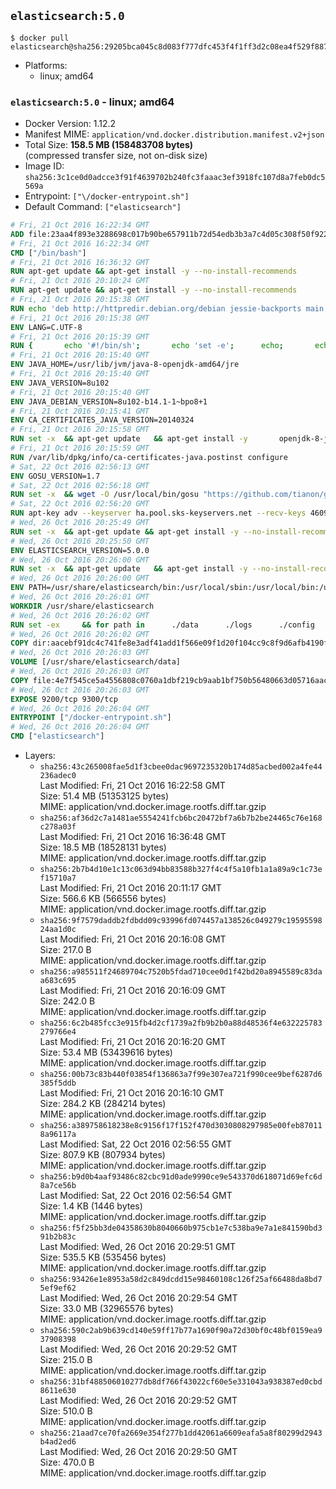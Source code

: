 ## `elasticsearch:5.0`

```console
$ docker pull elasticsearch@sha256:29205bca045c8d083f777dfc453f4f1ff3d2c08ea4f529f88795166c58e5607e
```

-	Platforms:
	-	linux; amd64

### `elasticsearch:5.0` - linux; amd64

-	Docker Version: 1.12.2
-	Manifest MIME: `application/vnd.docker.distribution.manifest.v2+json`
-	Total Size: **158.5 MB (158483708 bytes)**  
	(compressed transfer size, not on-disk size)
-	Image ID: `sha256:3c1ce0d0adcce3f91f4639702b240fc3faaac3ef3918fc107d8a7feb0dc5569a`
-	Entrypoint: `["\/docker-entrypoint.sh"]`
-	Default Command: `["elasticsearch"]`

```dockerfile
# Fri, 21 Oct 2016 16:22:34 GMT
ADD file:23aa4f893e3288698c017b90be657911b72d54edb3b3a7c4d05c308f50f9228f in / 
# Fri, 21 Oct 2016 16:22:34 GMT
CMD ["/bin/bash"]
# Fri, 21 Oct 2016 16:36:32 GMT
RUN apt-get update && apt-get install -y --no-install-recommends 		ca-certificates 		curl 		wget 	&& rm -rf /var/lib/apt/lists/*
# Fri, 21 Oct 2016 20:10:24 GMT
RUN apt-get update && apt-get install -y --no-install-recommends 		bzip2 		unzip 		xz-utils 	&& rm -rf /var/lib/apt/lists/*
# Fri, 21 Oct 2016 20:15:38 GMT
RUN echo 'deb http://httpredir.debian.org/debian jessie-backports main' > /etc/apt/sources.list.d/jessie-backports.list
# Fri, 21 Oct 2016 20:15:38 GMT
ENV LANG=C.UTF-8
# Fri, 21 Oct 2016 20:15:39 GMT
RUN { 		echo '#!/bin/sh'; 		echo 'set -e'; 		echo; 		echo 'dirname "$(dirname "$(readlink -f "$(which javac || which java)")")"'; 	} > /usr/local/bin/docker-java-home 	&& chmod +x /usr/local/bin/docker-java-home
# Fri, 21 Oct 2016 20:15:40 GMT
ENV JAVA_HOME=/usr/lib/jvm/java-8-openjdk-amd64/jre
# Fri, 21 Oct 2016 20:15:40 GMT
ENV JAVA_VERSION=8u102
# Fri, 21 Oct 2016 20:15:40 GMT
ENV JAVA_DEBIAN_VERSION=8u102-b14.1-1~bpo8+1
# Fri, 21 Oct 2016 20:15:41 GMT
ENV CA_CERTIFICATES_JAVA_VERSION=20140324
# Fri, 21 Oct 2016 20:15:58 GMT
RUN set -x 	&& apt-get update 	&& apt-get install -y 		openjdk-8-jre-headless="$JAVA_DEBIAN_VERSION" 		ca-certificates-java="$CA_CERTIFICATES_JAVA_VERSION" 	&& rm -rf /var/lib/apt/lists/* 	&& [ "$JAVA_HOME" = "$(docker-java-home)" ]
# Fri, 21 Oct 2016 20:15:59 GMT
RUN /var/lib/dpkg/info/ca-certificates-java.postinst configure
# Sat, 22 Oct 2016 02:56:13 GMT
ENV GOSU_VERSION=1.7
# Sat, 22 Oct 2016 02:56:18 GMT
RUN set -x 	&& wget -O /usr/local/bin/gosu "https://github.com/tianon/gosu/releases/download/$GOSU_VERSION/gosu-$(dpkg --print-architecture)" 	&& wget -O /usr/local/bin/gosu.asc "https://github.com/tianon/gosu/releases/download/$GOSU_VERSION/gosu-$(dpkg --print-architecture).asc" 	&& export GNUPGHOME="$(mktemp -d)" 	&& gpg --keyserver ha.pool.sks-keyservers.net --recv-keys B42F6819007F00F88E364FD4036A9C25BF357DD4 	&& gpg --batch --verify /usr/local/bin/gosu.asc /usr/local/bin/gosu 	&& rm -r "$GNUPGHOME" /usr/local/bin/gosu.asc 	&& chmod +x /usr/local/bin/gosu 	&& gosu nobody true
# Sat, 22 Oct 2016 02:56:20 GMT
RUN apt-key adv --keyserver ha.pool.sks-keyservers.net --recv-keys 46095ACC8548582C1A2699A9D27D666CD88E42B4
# Wed, 26 Oct 2016 20:25:49 GMT
RUN set -x 	&& apt-get update && apt-get install -y --no-install-recommends apt-transport-https && rm -rf /var/lib/apt/lists/* 	&& echo 'deb https://artifacts.elastic.co/packages/5.x/apt stable main' > /etc/apt/sources.list.d/elasticsearch.list
# Wed, 26 Oct 2016 20:25:50 GMT
ENV ELASTICSEARCH_VERSION=5.0.0
# Wed, 26 Oct 2016 20:26:00 GMT
RUN set -x 	&& apt-get update 	&& apt-get install -y --no-install-recommends elasticsearch=$ELASTICSEARCH_VERSION 	&& rm -rf /var/lib/apt/lists/*
# Wed, 26 Oct 2016 20:26:00 GMT
ENV PATH=/usr/share/elasticsearch/bin:/usr/local/sbin:/usr/local/bin:/usr/sbin:/usr/bin:/sbin:/bin
# Wed, 26 Oct 2016 20:26:01 GMT
WORKDIR /usr/share/elasticsearch
# Wed, 26 Oct 2016 20:26:02 GMT
RUN set -ex 	&& for path in 		./data 		./logs 		./config 		./config/scripts 	; do 		mkdir -p "$path"; 		chown -R elasticsearch:elasticsearch "$path"; 	done
# Wed, 26 Oct 2016 20:26:02 GMT
COPY dir:aacebf91dc4c741fe8e3adf41add1f566e09f1d20f104cc9c8f9d6afb4190fe6 in ./config 
# Wed, 26 Oct 2016 20:26:03 GMT
VOLUME [/usr/share/elasticsearch/data]
# Wed, 26 Oct 2016 20:26:03 GMT
COPY file:4e7f545ce5a4556808c0760a1dbf219cb9aab1bf750b56480663d05716aac376 in / 
# Wed, 26 Oct 2016 20:26:03 GMT
EXPOSE 9200/tcp 9300/tcp
# Wed, 26 Oct 2016 20:26:04 GMT
ENTRYPOINT ["/docker-entrypoint.sh"]
# Wed, 26 Oct 2016 20:26:04 GMT
CMD ["elasticsearch"]
```

-	Layers:
	-	`sha256:43c265008fae5d1f3cbee0dac9697235320b174d85acbed002a4fe44236adec0`  
		Last Modified: Fri, 21 Oct 2016 16:22:58 GMT  
		Size: 51.4 MB (51353125 bytes)  
		MIME: application/vnd.docker.image.rootfs.diff.tar.gzip
	-	`sha256:af36d2c7a1481ae5554241fcb6bc20472bf7a6b7b2be24465c76e168c278a03f`  
		Last Modified: Fri, 21 Oct 2016 16:36:48 GMT  
		Size: 18.5 MB (18528131 bytes)  
		MIME: application/vnd.docker.image.rootfs.diff.tar.gzip
	-	`sha256:2b7b4d10e1c13c063d94bb83588b327f4c4f5a10fb1a1a89a9c1c73ef15710a7`  
		Last Modified: Fri, 21 Oct 2016 20:11:17 GMT  
		Size: 566.6 KB (566556 bytes)  
		MIME: application/vnd.docker.image.rootfs.diff.tar.gzip
	-	`sha256:9f7579daddb2fdbdd09c93996fd074457a138526c049279c1959559824aa1d0c`  
		Last Modified: Fri, 21 Oct 2016 20:16:08 GMT  
		Size: 217.0 B  
		MIME: application/vnd.docker.image.rootfs.diff.tar.gzip
	-	`sha256:a985511f24689704c7520b5fdad710cee0d1f42bd20a8945589c83daa683c695`  
		Last Modified: Fri, 21 Oct 2016 20:16:09 GMT  
		Size: 242.0 B  
		MIME: application/vnd.docker.image.rootfs.diff.tar.gzip
	-	`sha256:6c2b485fcc3e915fb4d2cf1739a2fb9b2b0a88d48536f4e632225783279766e4`  
		Last Modified: Fri, 21 Oct 2016 20:16:20 GMT  
		Size: 53.4 MB (53439616 bytes)  
		MIME: application/vnd.docker.image.rootfs.diff.tar.gzip
	-	`sha256:00b73c83b440f03854f136863a7f99e307ea721f990cee9bef6287d6385f5ddb`  
		Last Modified: Fri, 21 Oct 2016 20:16:10 GMT  
		Size: 284.2 KB (284214 bytes)  
		MIME: application/vnd.docker.image.rootfs.diff.tar.gzip
	-	`sha256:a389758618238e8c9156f17f152f470d3030808297985e00feb870118a96117a`  
		Last Modified: Sat, 22 Oct 2016 02:56:55 GMT  
		Size: 807.9 KB (807934 bytes)  
		MIME: application/vnd.docker.image.rootfs.diff.tar.gzip
	-	`sha256:b9d0b4aaf93486c82cbc91d0ade9990ce9e543370d618071d69efc6d8a7ce56b`  
		Last Modified: Sat, 22 Oct 2016 02:56:54 GMT  
		Size: 1.4 KB (1446 bytes)  
		MIME: application/vnd.docker.image.rootfs.diff.tar.gzip
	-	`sha256:f5f25bb3de04358630b8040660b975cb1e7c538ba9e7a1e841590bd391b2b83c`  
		Last Modified: Wed, 26 Oct 2016 20:29:51 GMT  
		Size: 535.5 KB (535456 bytes)  
		MIME: application/vnd.docker.image.rootfs.diff.tar.gzip
	-	`sha256:93426e1e8953a58d2c849dcdd15e98460108c126f25af66488da8bd75ef9ef62`  
		Last Modified: Wed, 26 Oct 2016 20:29:54 GMT  
		Size: 33.0 MB (32965576 bytes)  
		MIME: application/vnd.docker.image.rootfs.diff.tar.gzip
	-	`sha256:590c2ab9b639cd140e59ff17b77a1690f90a72d30bf0c48bf0159ea937908398`  
		Last Modified: Wed, 26 Oct 2016 20:29:52 GMT  
		Size: 215.0 B  
		MIME: application/vnd.docker.image.rootfs.diff.tar.gzip
	-	`sha256:31bf488506010277db8df766f43022cf60e5e331043a938387ed0cbd8611e630`  
		Last Modified: Wed, 26 Oct 2016 20:29:52 GMT  
		Size: 510.0 B  
		MIME: application/vnd.docker.image.rootfs.diff.tar.gzip
	-	`sha256:21aad7ce70fa2669e354f277b1dd42061a6609eafa5a8f80299d2943b4ad2ed6`  
		Last Modified: Wed, 26 Oct 2016 20:29:50 GMT  
		Size: 470.0 B  
		MIME: application/vnd.docker.image.rootfs.diff.tar.gzip
